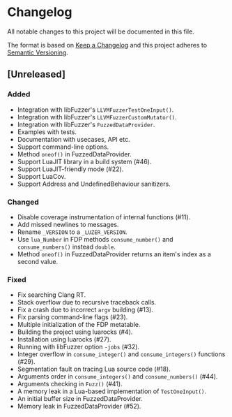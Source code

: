 # Changelog

All notable changes to this project will be documented in this file.

The format is based on [Keep a Changelog](https://keepachangelog.com/en/1.0.0/)
and this project adheres to [Semantic Versioning](https://semver.org/spec/v2.0.0.html).

## [Unreleased]

### Added

- Integration with libFuzzer's `LLVMFuzzerTestOneInput()`.
- Integration with libFuzzer's `LLVMFuzzerCustomMutator()`.
- Integration with libFuzzer's `FuzzedDataProvider`.
- Examples with tests.
- Documentation with usecases, API etc.
- Support command-line options.
- Method `oneof()` in FuzzedDataProvider.
- Support LuaJIT library in a build system (#46).
- Support LuaJIT-friendly mode (#22).
- Support LuaCov.
- Support Address and UndefinedBehaviour sanitizers.

### Changed

- Disable coverage instrumentation of internal functions (#11).
- Add missed newlines to messages.
- Rename `_VERSION` to a `_LUZER_VERSION`.
- Use `lua_Number` in FDP methods `consume_number()` and
  `consume_numbers()` instead `double`.
- Method `oneof()` in FuzzedDataProvider returns an item's index
  as a second value.

### Fixed

- Fix searching Clang RT.
- Stack overflow due to recursive traceback calls.
- Fix a crash due to incorrect `argv` building (#13).
- Fix parsing command-line flags (#23).
- Multiple initialization of the FDP metatable.
- Building the project using luarocks (#4).
- Installation using luarocks (#27).
- Running with libFuzzer option `-jobs` (#32).
- Integer overflow in `consume_integer()` and `consume_integers()`
  functions (#29).
- Segmentation fault on tracing Lua source code (#18).
- Arguments order in `consume_integers()` and `consume_numbers()` (#44).
- Arguments checking in `Fuzz()` (#41).
- A memory leak in a Lua-based implementation of `TestOneInput()`.
- An initial buffer size in FuzzedDataProvider.
- Memory leak in FuzzedDataProvider (#52).
